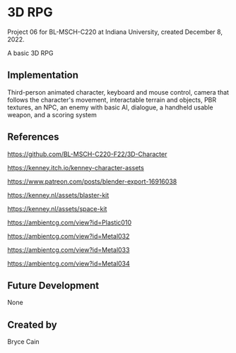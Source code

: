 # 3D RPG

Project 06 for BL-MSCH-C220 at Indiana University, created December 8, 2022.

A basic 3D RPG

## Implementation
Third-person animated character, keyboard and mouse control, camera that follows the character's movement, interactable terrain and objects, PBR textures, an NPC, an enemy with basic AI, dialogue, a handheld usable weapon, and a scoring system

## References

https://github.com/BL-MSCH-C220-F22/3D-Character

https://kenney.itch.io/kenney-character-assets

https://www.patreon.com/posts/blender-export-16916038

https://kenney.nl/assets/blaster-kit

https://kenney.nl/assets/space-kit

https://ambientcg.com/view?id=Plastic010

https://ambientcg.com/view?id=Metal032

https://ambientcg.com/view?id=Metal033

https://ambientcg.com/view?id=Metal034

## Future Development
None

## Created by
Bryce Cain
